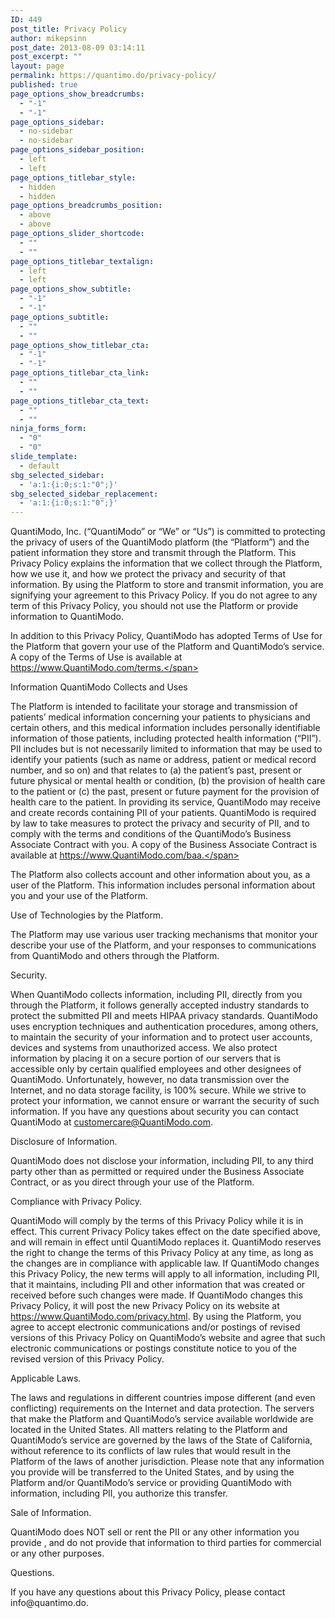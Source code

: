 ```yaml
---
ID: 449
post_title: Privacy Policy
author: mikepsinn
post_date: 2013-08-09 03:14:11
post_excerpt: ""
layout: page
permalink: https://quantimo.do/privacy-policy/
published: true
page_options_show_breadcrumbs:
  - "-1"
  - "-1"
page_options_sidebar:
  - no-sidebar
  - no-sidebar
page_options_sidebar_position:
  - left
  - left
page_options_titlebar_style:
  - hidden
  - hidden
page_options_breadcrumbs_position:
  - above
  - above
page_options_slider_shortcode:
  - ""
  - ""
page_options_titlebar_textalign:
  - left
  - left
page_options_show_subtitle:
  - "-1"
  - "-1"
page_options_subtitle:
  - ""
  - ""
page_options_show_titlebar_cta:
  - "-1"
  - "-1"
page_options_titlebar_cta_link:
  - ""
  - ""
page_options_titlebar_cta_text:
  - ""
  - ""
ninja_forms_form:
  - "0"
  - "0"
slide_template:
  - default
sbg_selected_sidebar:
  - 'a:1:{i:0;s:1:"0";}'
sbg_selected_sidebar_replacement:
  - 'a:1:{i:0;s:1:"0";}'
---
```

<span style="font-weight: 400;">QuantiModo, Inc. (“QuantiModo” or “We” or “Us”) is committed to protecting the privacy of users of the QuantiModo platform (the “Platform”) and the patient information they store and transmit through the Platform. This Privacy Policy explains the information that we collect through the Platform, how we use it, and how we protect the privacy and security of that information. By using the Platform to store and transmit information, you are signifying your agreement to this Privacy Policy. If you do not agree to any term of this Privacy Policy, you should not use the Platform or provide information to QuantiModo.</span>

<span style="font-weight: 400;">In addition to this Privacy Policy, QuantiModo has adopted Terms of Use for the Platform that govern your use of the Platform and QuantiModo’s service. A copy of the Terms of Use is available at https://www.QuantiModo.com/terms.</span>

<span style="font-weight: 400;">Information QuantiModo Collects and Uses</span>

<span style="font-weight: 400;">The Platform is intended to facilitate your storage and transmission of patients’ medical information concerning your patients to physicians and certain others, and this medical information includes personally identifiable information of those patients, including protected health information (“PII”). PII includes but is not necessarily limited to information that may be used to identify your patients (such as name or address, patient or medical record number, and so on) and that relates to (a) the patient’s past, present or future physical or mental health or condition, (b) the provision of health care to the patient or (c) the past, present or future payment for the provision of health care to the patient. In providing its service, QuantiModo may receive and create records containing PII of your patients. QuantiModo is required by law to take measures to protect the privacy and security of PII, and to comply with the terms and conditions of the QuantiModo’s Business Associate Contract with you. A copy of the Business Associate Contract is available at https://www.QuantiModo.com/baa.</span>

<span style="font-weight: 400;">The Platform also collects account and other information about you, as a user of the Platform. This information includes personal information about you and your use of the Platform.</span>

<span style="font-weight: 400;">Use of Technologies by the Platform.</span>

<span style="font-weight: 400;">The Platform may use various user tracking mechanisms that monitor your describe your use of the Platform, and your responses to communications from QuantiModo and others through the Platform.</span>

<span style="font-weight: 400;">Security.</span>

<span style="font-weight: 400;">When QuantiModo collects information, including PII, directly from you through the Platform, it follows generally accepted industry standards to protect the submitted PII and meets HIPAA privacy standards. QuantiModo uses encryption techniques and authentication procedures, among others, to maintain the security of your information and to protect user accounts, devices and systems from unauthorized access. We also protect information by placing it on a secure portion of our servers that is accessible only by certain qualified employees and other designees of QuantiModo. Unfortunately, however, no data transmission over the Internet, and no data storage facility, is 100% secure. While we strive to protect your information, we cannot ensure or warrant the security of such information. If you have any questions about security you can contact QuantiModo at customercare@QuantiModo.com.</span>

<span style="font-weight: 400;">Disclosure of Information.</span>

<span style="font-weight: 400;">QuantiModo does not disclose your information, including PII, to any third party other than as permitted or required under the Business Associate Contract, or as you direct through your use of the Platform.</span>

<span style="font-weight: 400;">Compliance with Privacy Policy.</span>

<span style="font-weight: 400;">QuantiModo will comply by the terms of this Privacy Policy while it is in effect. This current Privacy Policy takes effect on the date specified above, and will remain in effect until QuantiModo replaces it. QuantiModo reserves the right to change the terms of this Privacy Policy at any time, as long as the changes are in compliance with applicable law. If QuantiModo changes this Privacy Policy, the new terms will apply to all information, including PII, that it maintains, including PII and other information that was created or received before such changes were made. If QuantiModo changes this Privacy Policy, it will post the new Privacy Policy on its website at https://www.QuantiModo.com/privacy.html. By using the Platform, you agree to accept electronic communications and/or postings of revised versions of this Privacy Policy on QuantiModo’s website and agree that such electronic communications or postings constitute notice to you of the revised version of this Privacy Policy.</span>

<span style="font-weight: 400;">Applicable Laws.</span>

<span style="font-weight: 400;">The laws and regulations in different countries impose different (and even conflicting) requirements on the Internet and data protection. The servers that make the Platform and QuantiModo’s service available worldwide are located in the United States. All matters relating to the Platform and QuantiModo’s service are governed by the laws of the State of California, without reference to its conflicts of law rules that would result in the Platform of the laws of another jurisdiction. Please note that any information you provide will be transferred to the United States, and by using the Platform and/or QuantiModo’s service or providing QuantiModo with information, including PII, you authorize this transfer.</span>

<span style="font-weight: 400;">Sale of Information.</span>

<span style="font-weight: 400;">QuantiModo does NOT sell or rent the PII or any other information you provide , and do not provide that information to third parties for commercial or any other purposes.</span>

<span style="font-weight: 400;">Questions.</span>
<p dir="ltr"><span style="font-weight: 400;">If you have any questions about this Privacy Policy, please contact info@quantimo.do.</span></p>
